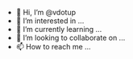 - 👋 Hi, I’m @vdotup
- 👀 I’m interested in ...
- 🌱 I’m currently learning ...
- 💞️ I’m looking to collaborate on ...
- 📫 How to reach me ...

<!---
vdotup/vdotup is a ✨ special ✨ repository because its `README.md` (this file) appears on your GitHub profile.
You can click the Preview link to take a look at your changes.
--->

